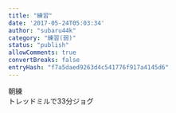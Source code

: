 ```yaml
---
title: "練習"
date: '2017-05-24T05:03:34'
author: "subaru44k"
category: "練習(弱)"
status: "publish"
allowComments: true
convertBreaks: false
entryHash: "f7a5daed9263d4c541776f917a4145d6"
---
```

朝練<br>
トレッドミルで33分ジョグ
